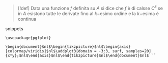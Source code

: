 >[!def] 
>Data una funzione $f$ definita su $A$ si dice che $f$ è di calsse $C^k$ se in $A$ esistono tutte le derivate fino al $k-$esimo ordine e la $k-$esima è continua


snippets

```tikzd
\usepackage{pgfplot}

\begin{document}$nl$\begin{tikzpicture}$nl$\begin{axis}[colormap/viridis]$nl$\addplot3[domain = -3:3, surf, samples=20]{x*y};$nl$\end{axis}$nl$\end{tikzpicture}$nl$\end{document}$nl$```
